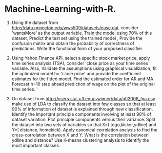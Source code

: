 # Machine-Learning-with-R.
1. Using the dataset from http://data.princeton.edu/wws509/datasets/cuse.dat, consider  'wantsMore' as the output variable, Train the model using 70% of this dataset, Predict the test set using the trained model , Provide the confusion matrix and obtain the probability of correctness of predictions.  Write the functional form of your proposed classifier

2. Using Yahoo Finance API, select a specific stock market price,  apply
time series analysis (TSA), consider 'close price as your time series variable. Also,	Validate the assumptions using graphical visualization, fit the optimized model for 'close price' and provide the coefficient estimates for the fitted model. Find the estimated order for AR and MA. Forecast h=10 step ahead prediction of wage on the plot of the original time series.  '  

3. On dataset from  http://users.stat.ufl.edu/~winner/data/nfl2008_fga.csv make use of LDA to classify the dataset into few classes so that at
least 90% of information of dataset is explained through new 
classification. Identify the important principle components involving at least 90% of dataset variation. Plot principle components versus their variance.	Split the dataset into two sets of variables so that X=( togo,kicker,ydline) 
and Y=( distance, homekick). Apply canonical correlation analysis to find the cross-correlation between X and Y. What is the correlation between ydline and distance?                Use K-means clustering analysis to identify the most important
classes.
